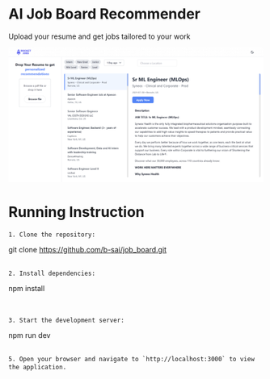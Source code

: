 # AI Job Board Recommender

Upload your resume and get jobs tailored to your work

![alt text](image.png)

# Running Instruction

```
1. Clone the repository:
   ```
   git clone https://github.com/b-sai/job_board.git
   ```

2. Install dependencies:
   ```
   npm install
   ```


3. Start the development server:
   ```
   npm run dev
   ```

5. Open your browser and navigate to `http://localhost:3000` to view the application.